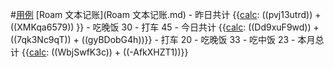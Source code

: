 
#[用例](用例.md) [Roam 文本记账](Roam 文本记账.md)
    - 昨日共计 {{[calc](calc.md): ((pvj13utrd)) + ((XMKqa6579)) }}
        - 吃晚饭 30
        - 打车 45
    - 今日共计 {{[calc](calc.md): ((Dd9xuF9wd)) + ((7qk3Nc9qT)) + ((gyBDobG4h))}}
        - 打车 20
        - 吃晚饭 33
        - 吃中饭 23
    - 本月总计 {{[calc](calc.md): ((WbjSwfK3c)) + ((-AfkXHZT1))}}
